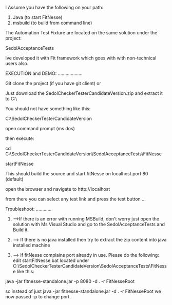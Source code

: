 I Assume you have the following on your path:

1) Java (to start FitNesse)
2) msbuild (to build from command line)

The Automation Test Fixture are located on the same solution under the project:

SedolAcceptanceTests 

Ive developed it with Fit framework which goes with with non-technical users also.

EXECUTION and DEMO:
...................

Git clone the project (if you have git client)
or

Just download the SedolCheckerTesterCandidateVersion.zip and extract it to C:\

You should not have something like this:

C:\SedolCheckerTesterCandidateVersion

open command prompt (ms dos)

then execute:

cd C:\SedolCheckerTesterCandidateVersion\SedolAcceptanceTests\FitNesse

startFitNesse


This should build the source and start fitNesse on localhost port 80 (default)

open the browser and navigate to http://localhost

from there you can select any test link and press the test button
...



Troubleshoot:
............

1) -->If there is an error with running MSBuild, don't worry just open the solution with Ms Visual Studio and go to the SedolAcceptanceTests and Build it. 

2) --> If there is no java installed then try to extract the zip content into java installed machine

3) --> If fitNesse complains port already in use. Please do the following:
edit startFitNesse.bat located under  C:\SedolCheckerTesterCandidateVersion\SedolAcceptanceTests\FitNesse
like this:


java -jar fitnesse-standalone.jar -p 8080 -d . -r FitNesseRoot

so instead of just
java -jar fitnesse-standalone.jar -d . -r FitNesseRoot
we now passed -p <portNo> to change port.

